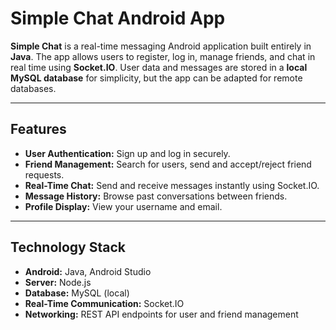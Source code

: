 # Simple Chat Android App

**Simple Chat** is a real-time messaging Android application built entirely in **Java**. The app allows users to register, log in, manage friends, and chat in real time using **Socket.IO**. User data and messages are stored in a **local MySQL database** for simplicity, but the app can be adapted for remote databases.

---

## Features

- **User Authentication:** Sign up and log in securely.
- **Friend Management:** Search for users, send and accept/reject friend requests.
- **Real-Time Chat:** Send and receive messages instantly using Socket.IO.
- **Message History:** Browse past conversations between friends.
- **Profile Display:** View your username and email.

---

## Technology Stack

- **Android:** Java, Android Studio
- **Server:** Node.js
- **Database:** MySQL (local)
- **Real-Time Communication:** Socket.IO
- **Networking:** REST API endpoints for user and friend management
